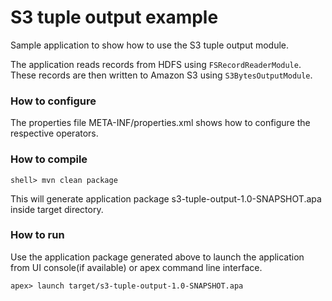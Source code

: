 # S3 tuple output example

Sample application to show how to use the S3 tuple output module.

The application reads records from HDFS using `FSRecordReaderModule`. 
These records are then written to Amazon S3 using `S3BytesOutputModule`.

### How to configure
The properties file META-INF/properties.xml shows how to configure the respective operators.

### How to compile
`shell> mvn clean package`

This will generate application package s3-tuple-output-1.0-SNAPSHOT.apa inside target directory.

### How to run
Use the application package generated above to launch the application from UI console(if available) or apex command line interface.

`apex> launch target/s3-tuple-output-1.0-SNAPSHOT.apa`
